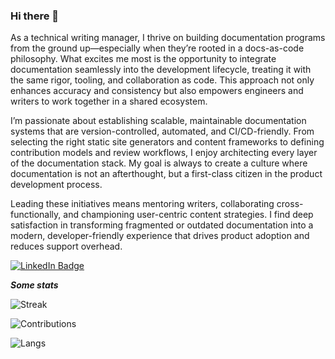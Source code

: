 ### Hi there 👋

<!--
**jeff-matthews/jeff-matthews** is a ✨ _special_ ✨ repository because its `README.md` (this file) appears on your GitHub profile.
-->

As a technical writing manager, I thrive on building documentation programs from the ground up—especially when they’re rooted in a docs-as-code philosophy. What excites me most is the opportunity to integrate documentation seamlessly into the development lifecycle, treating it with the same rigor, tooling, and collaboration as code. This approach not only enhances accuracy and consistency but also empowers engineers and writers to work together in a shared ecosystem.

I’m passionate about establishing scalable, maintainable documentation systems that are version-controlled, automated, and CI/CD-friendly. From selecting the right static site generators and content frameworks to defining contribution models and review workflows, I enjoy architecting every layer of the documentation stack. My goal is always to create a culture where documentation is not an afterthought, but a first-class citizen in the product development process.

Leading these initiatives means mentoring writers, collaborating cross-functionally, and championing user-centric content strategies. I find deep satisfaction in transforming fragmented or outdated documentation into a modern, developer-friendly experience that drives product adoption and reduces support overhead.

[![LinkedIn Badge](https://img.shields.io/badge/LinkedIn-Profile-informational?style=flat&logo=linkedin&logoColor=white&color=0D76A8)](https://www.linkedin.com/in/jeff-matthews-docs/)

***Some stats***

![Streak](https://github-readme-streak-stats.herokuapp.com/?user=jeff-matthews&theme=default&hide_border=true)

![Contributions](https://github-readme-stats.vercel.app/api?username=jeff-matthews&theme=default&show_icons=true&hide_border=true&count_private=true&include_all_commits=true)

![Langs](https://github-readme-stats.vercel.app/api/top-langs/?username=jeff-matthews&theme=default&langs_count=10&show_icons=true&hide_border=true&)
